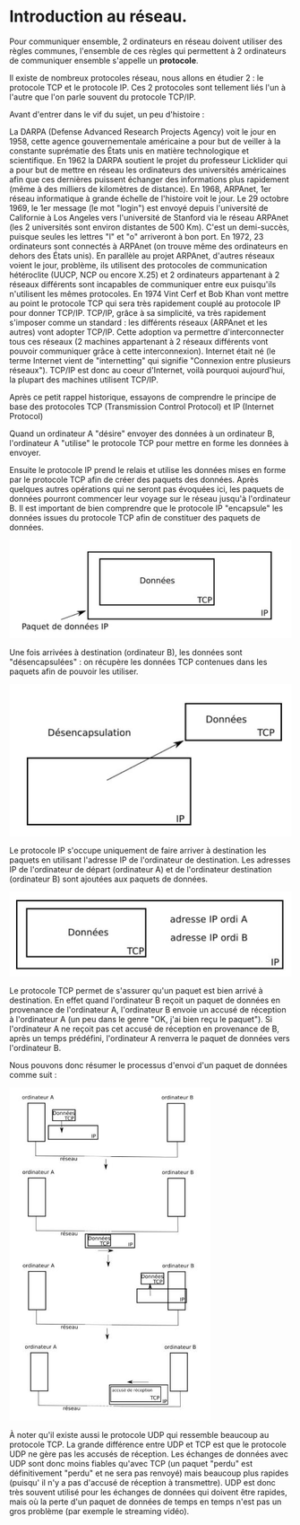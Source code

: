 # Introduction au réseau. 

Pour communiquer ensemble, 2 ordinateurs en réseau doivent utiliser des règles communes, l'ensemble de ces règles qui permettent à 2 ordinateurs de communiquer ensemble s'appelle un **protocole**. 

Il existe de nombreux protocoles réseau, nous allons en étudier 2 : le protocole TCP et le protocole IP. Ces 2 protocoles sont tellement liés l'un à l'autre que l'on parle souvent du protocole TCP/IP. 

Avant d'entrer dans le vif du sujet, un peu d'histoire : 

La DARPA (Defense Advanced Research Projects Agency) voit le jour en 1958, cette agence gouvernementale américaine a pour but de veiller à la constante suprématie des États unis en matière technologique et scientifique. En 1962 la DARPA soutient le projet du professeur Licklider qui a pour but de mettre en réseau les ordinateurs des universités américaines afin que ces dernières puissent échanger des informations plus rapidement (même à des milliers de kilomètres de distance). En 1968, ARPAnet, 1er réseau informatique à grande échelle de l'histoire voit le jour. Le 29 octobre 1969, le 1er message (le mot "login") est envoyé depuis l'université de Californie à Los Angeles vers l'université de Stanford via le réseau ARPAnet (les 2 universités sont environ distantes de 500 Km). C'est un demi-succès, puisque seules les lettres "l" et "o" arriveront à bon port. En 1972, 23 ordinateurs sont connectés à ARPAnet (on trouve même des ordinateurs en dehors des États unis). En parallèle au projet ARPAnet, d'autres réseaux voient le jour, problème, ils utilisent des protocoles de communication hétéroclite (UUCP, NCP ou encore X.25) et 2 ordinateurs appartenant à 2 réseaux différents sont incapables de communiquer entre eux puisqu'ils n'utilisent les mêmes protocoles. En 1974 Vint Cerf et Bob Khan vont mettre au point le protocole TCP qui sera très rapidement couplé au protocole IP pour donner TCP/IP. TCP/IP, grâce à sa simplicité, va très rapidement s'imposer comme un standard : les différents réseaux (ARPAnet et les autres) vont adopter TCP/IP. Cette adoption va permettre d'interconnecter tous ces réseaux (2 machines appartenant à 2 réseaux différents vont pouvoir communiquer grâce à cette interconnexion). Internet était né (le terme Internet vient de "internetting" qui signifie "Connexion entre plusieurs réseaux"). TCP/IP est donc au coeur d'Internet, voilà pourquoi aujourd'hui, la plupart des machines utilisent TCP/IP. 

Après ce petit rappel historique, essayons de comprendre le principe de base des protocoles TCP (Transmission Control Protocol) et IP (Internet Protocol) 

Quand un ordinateur A "désire" envoyer des données à un ordinateur B, l'ordinateur A "utilise" le protocole TCP pour mettre en forme les données à envoyer. 

Ensuite le protocole IP prend le relais et utilise les données mises en forme par le protocole TCP afin de créer des paquets des données. Après quelques autres opérations qui ne seront pas évoquées ici, les paquets de données pourront commencer leur voyage sur le réseau jusqu'à l'ordinateur B. Il est important de bien comprendre que le protocole IP "encapsule" les données issues du protocole TCP afin de constituer des paquets de données. 

 ![](/Reseau/IMG/reseau_1.jpg)

Une fois arrivées à destination (ordinateur B), les données sont "désencapsulées" : on récupère les données TCP contenues dans les paquets afin de pouvoir les utiliser. 

 ![](/Reseau/IMG/reseau_2.jpg)

Le protocole IP s'occupe uniquement de faire arriver à destination les paquets en utilisant l'adresse IP de l'ordinateur de destination. Les adresses IP de l'ordinateur de départ (ordinateur A) et de l'ordinateur destination (ordinateur B) sont ajoutées aux paquets de données. 

 ![](/Reseau/IMG/reseau_3.jpg)

Le protocole TCP permet de s'assurer qu'un paquet est bien arrivé à destination. En effet quand l'ordinateur B reçoit un paquet de données en provenance de l'ordinateur A, l'ordinateur B envoie un accusé de réception à l'ordinateur A (un peu dans le genre "OK, j'ai bien reçu le paquet"). Si l'ordinateur A ne reçoit pas cet accusé de réception en provenance de B, après un temps prédéfini, l'ordinateur A renverra le paquet de données vers l'ordinateur B. 

Nous pouvons donc résumer le processus d'envoi d'un paquet de données comme suit : 

![](/Reseau/IMG/reseau_4.jpg)



À noter qu'il existe aussi le protocole UDP qui ressemble beaucoup au protocole TCP. La grande différence entre UDP et TCP est que le protocole UDP ne gère pas les accusés de réception. Les échanges de données avec UDP sont donc moins fiables qu'avec TCP (un paquet "perdu" est définitivement "perdu" et ne sera pas renvoyé) mais beaucoup plus rapides (puisqu' il n'y a pas d'accusé de réception à transmettre). UDP est donc très souvent utilisé pour les échanges de données qui doivent être rapides, mais où la perte d'un paquet de données de temps en temps n'est pas un gros problème (par exemple le streaming vidéo). 





 
